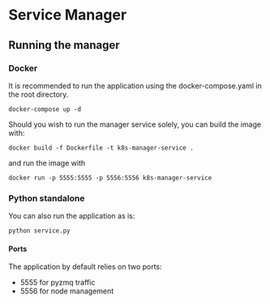 # Service Manager

## Running the manager

### Docker

It is recommended to run the application using the docker-compose.yaml in the root directory.

```shell
docker-compose up -d
```

Should you wish to run the manager service solely, you can build the image with:

```shell
docker build -f Dockerfile -t k8s-manager-service .
```

and run the image with

```shell
docker run -p 5555:5555 -p 5556:5556 k8s-manager-service
```

### Python standalone

You can also run the application as is:

```shell
python service.py
```

#### Ports

The application by default relies on two ports:

- 5555 for pyzmq traffic
- 5556 for node management
